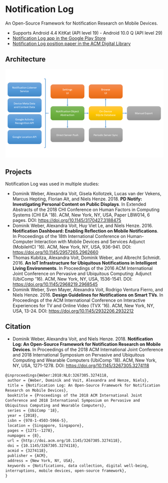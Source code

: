 # Notification Log

An Open-Source Framework for Notification Research on Mobile Devices.

* Supports Android 4.4 KitKat (API level 19) - Android 10.0 Q (API level 29)
* [Notification Log app in the Google Play Store](https://play.google.com/store/apps/details?id=org.hcilab.projects.nlog)
* [Notification Log position paper in the ACM Digital Library](https://dl.acm.org/citation.cfm?doid=3267305.3274118)

## Architecture

![Architecture](images/architecture.png)

## Projects

Notification Log was used in multiple studies:

* Dominik Weber, Alexandra Voit, Gisela Kollotzek, Lucas van der Vekens, Marcus Hepting, Florian Alt, and Niels Henze. 2018. **PD Notify: Investigating Personal Content on Public Displays**. In Extended Abstracts of the 2018 CHI Conference on Human Factors in Computing Systems (CHI EA '18). ACM, New York, NY, USA, Paper LBW014, 6 pages. DOI: https://doi.org/10.1145/3170427.3188475
* Dominik Weber, Alexandra Voit, Huy Viet Le, and Niels Henze. 2016. **Notification Dashboard: Enabling Reflection on Mobile Notifications**. In Proceedings of the 18th International Conference on Human-Computer Interaction with Mobile Devices and Services Adjunct (MobileHCI '16). ACM, New York, NY, USA, 936-941. DOI: https://doi.org/10.1145/2957265.2962660
* Thomas Kubitza, Alexandra Voit, Dominik Weber, and Albrecht Schmidt. 2016. **An IoT Infrastructure for Ubiquitous Notifications in Intelligent Living Environments**. In Proceedings of the 2016 ACM International Joint Conference on Pervasive and Ubiquitous Computing: Adjunct (UbiComp '16). ACM, New York, NY, USA, 1536-1541. DOI: https://doi.org/10.1145/2968219.2968545 
* Dominik Weber, Sven Mayer, Alexandra Voit, Rodrigo Ventura Fierro, and Niels Henze. 2016. **Design Guidelines for Notifications on Smart TVs**. In Proceedings of the ACM International Conference on Interactive Experiences for TV and Online Video (TVX '16). ACM, New York, NY, USA, 13-24. DOI: https://doi.org/10.1145/2932206.2932212

## Citation

* Dominik Weber, Alexandra Voit, and Niels Henze. 2018. **Notification Log: An Open-Source Framework for Notification Research on Mobile Devices**. In Proceedings of the 2018 ACM International Joint Conference and 2018 International Symposium on Pervasive and Ubiquitous Computing and Wearable Computers (UbiComp '18). ACM, New York, NY, USA, 1271-1278. DOI: https://doi.org/10.1145/3267305.3274118 

```text
@inproceedings{Weber:2018:NLO:3267305.3274118,
 author = {Weber, Dominik and Voit, Alexandra and Henze, Niels},
 title = {Notification Log: An Open-Source Framework for Notification Research on Mobile Devices},
 booktitle = {Proceedings of the 2018 ACM International Joint Conference and 2018 International Symposium on Pervasive and Ubiquitous Computing and Wearable Computers},
 series = {UbiComp '18},
 year = {2018},
 isbn = {978-1-4503-5966-5},
 location = {Singapore, Singapore},
 pages = {1271--1278},
 numpages = {8},
 url = {http://doi.acm.org/10.1145/3267305.3274118},
 doi = {10.1145/3267305.3274118},
 acmid = {3274118},
 publisher = {ACM},
 address = {New York, NY, USA},
 keywords = {Notifications, data collection, digital well-being, interruptions, mobile devices, open-source framework},
}
```
